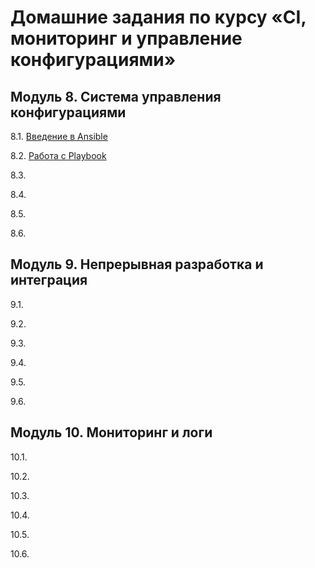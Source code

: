 # Домашние задания по курсу «CI, мониторинг и управление конфигурациями»


## Модуль 8. Система управления конфигурациями

8.1. [Введение в Ansible](tasks/8.1.md)

8.2. [Работа с Playbook](8.2.md)

8.3. [](8.3.md)

8.4. [](8.4.md)

8.5. [](8.5.md)

8.6. [](8.6.md)

## Модуль 9. Непрерывная разработка и интеграция

9.1. [](9.1.md)

9.2. [](9.2.md)

9.3. [](9.3.md)

9.4. [](9.4.md)

9.5. [](9.5.md)

9.6. [](9.6.md)

## Модуль 10. Мониторинг и логи

10.1. [](10.1.md) 

10.2. [](10.2.md)

10.3. [](10.3.md)

10.4. [](10.4.md)

10.5. [](10.5.md)

10.6. [](10.6.md)
